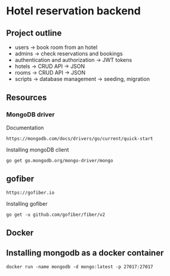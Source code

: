 # Hotel reservation backend

## Project outline

- users -> book room from an hotel
- admins -> check reservations and bookings
- authentication and authorization -> JWT tokens
- hotels -> CRUD API -> JSON
- rooms -> CRUD API -> JSON
- scripts -> database management -> seeding, migration

## Resources

### MongoDB driver

Documentation

```
https://mongodb.com/docs/drivers/go/current/quick-start
```

Installing mongoDB client

```
go get go.mongodb.org/mongo-driver/mongo
```

## gofiber

```
https://gofiber.io
```

Installing gofiber

```
go get -u github.com/gofiber/fiber/v2
```

## Docker

## Installing mongodb as a docker container

```
docker run -name mongodb -d mongo:latest -p 27017:27017
```
